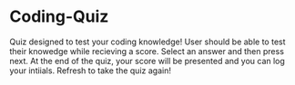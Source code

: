 # Coding-Quiz
Quiz designed to test your coding knowledge!
User should be able to test their knowedge while recieving a score. 
Select an answer and then press next. 
At the end of the quiz, your score will be presented and you can log your intiials. 
Refresh to take the quiz again!
